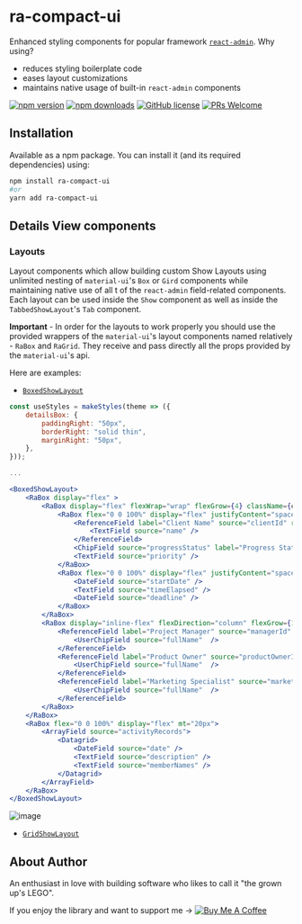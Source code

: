 # ra-compact-ui
Enhanced styling components for popular framework [`react-admin`](https://github.com/marmelab/react-admin). 
Why using? 
 - reduces styling boilerplate code
 - eases layout customizations 
 - maintains native usage of built-in `react-admin` components

[![npm version](https://img.shields.io/npm/v/ra-compact-ui.svg?style=flat-square)](https://www.npmjs.com/package/ra-compact-ui)
[![npm downloads](https://img.shields.io/npm/dm/ra-compact-ui.svg?style=flat-square)](https://www.npmjs.com/package/ra-compact-ui)
[![GitHub license](https://img.shields.io/github/license/ValentinnDimitroff/ra-compact-ui.svg)](https://github.com/ValentinnDimitroff/ra-compact-ui/blob/master/LICENSE)
[![PRs Welcome](https://img.shields.io/badge/PRs-welcome-green.svg)](https://github.com/ValentinnDimitroff/ra-compact-ui/)

## Installation

Available as a npm package. You can install it (and its required dependencies) using:

```sh
npm install ra-compact-ui
#or
yarn add ra-compact-ui
```


## Details View components

### Layouts
Layout components which allow building custom Show Layouts using unlimited nesting of `material-ui`'s `Box` or `Gird` components while maintaining native use of all t of the `react-admin` field-related components. Each layout can be used inside the `Show` component as well as inside the `TabbedShowLayout`'s `Tab` component.

**Important** - In order for the layouts to work properly you should use the provided wrappers of the `material-ui`'s layout components named relatively - `RaBox` and `RaGrid`. They receive and pass directly all the props provided by the `material-ui`'s api.

Here are examples:
- [`BoxedShowLayout`](https://github.com/ValentinnDimitroff/ra-compact-ui/blob/master/src/details/BoxedShowLayout.js)

```jsx
const useStyles = makeStyles(theme => ({
    detailsBox: {
        paddingRight: "50px",
        borderRight: "solid thin",
        marginRight: "50px",
    },
}));

...

<BoxedShowLayout>
    <RaBox display="flex" >
        <RaBox display="flex" flexWrap="wrap" flexGrow={4} className={classes.detailsBox}>
            <RaBox flex="0 0 100%" display="flex" justifyContent="space-between">
                <ReferenceField label="Client Name" source="clientId" reference="clients">
                    <TextField source="name" />
                </ReferenceField>
                <ChipField source="progressStatus" label="Progress Status" />
                <TextField source="priority" />
            </RaBox>
            <RaBox flex="0 0 100%" display="flex" justifyContent="space-between">
                <DateField source="startDate" />
                <TextField source="timeElapsed" />
                <DateField source="deadline" />
            </RaBox>
        </RaBox>
        <RaBox display="inline-flex" flexDirection="column" flexGrow={1}>
            <ReferenceField label="Project Manager" source="managerId" reference="staff">
                <UserChipField source="fullName"  />
            </ReferenceField>
            <ReferenceField label="Product Owner" source="productOwnerId" reference="staff">
                <UserChipField source="fullName"  />
            </ReferenceField>
            <ReferenceField label="Marketing Specialist" source="marketingSpecialistId" reference="staff">
                <UserChipField source="fullName"  />
            </ReferenceField>
        </RaBox>
    </RaBox>
    <RaBox flex="0 0 100%" display="flex" mt="20px">
        <ArrayField source="activityRecords">
            <Datagrid>
                <DateField source="date" />
                <TextField source="description" />
                <TextField source="memberNames" />
            </Datagrid>
        </ArrayField>
    </RaBox>
</BoxedShowLayout>
```

![image](https://user-images.githubusercontent.com/26602880/98883065-64d05000-2496-11eb-8551-c281123cf041.png)


- [`GridShowLayout`](https://github.com/ValentinnDimitroff/ra-compact-ui/blob/master/src/details/GridShowLayout.js)

## About Author

An enthusiast in love with building software who likes to call it "the grown up's LEGO".

If you enjoy the library and want to support me -> <a href="https://www.buymeacoffee.com/vdimitroff" target="_blank"><img src="https://www.buymeacoffee.com/assets/img/custom_images/yellow_img.png" alt="Buy Me A Coffee" /></a>

